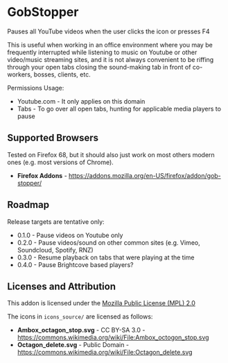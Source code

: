 # GobStopper

Pauses all YouTube videos when the user clicks the icon or presses F4

This is useful when working in an office environment where you may be
frequently interrupted while listening to music on Youtube or other
video/music streaming sites, and it is not always convenient to be
riffing through your open tabs closing the sound-making tab in front
of co-workers, bosses, clients, etc.

Permissions Usage:
* Youtube.com - It only applies on this domain
* Tabs - To go over all open tabs, hunting for applicable media players to pause


## Supported Browsers

Tested on Firefox 68, but it should also just work on most others
modern ones (e.g. most versions of Chrome).

* **Firefox Addons** - https://addons.mozilla.org/en-US/firefox/addon/gob-stopper/


## Roadmap

Release targets are tentative only:

* 0.1.0 - Pause videos on Youtube only
* 0.2.0 - Pause videos/sound on other common sites
          (e.g. Vimeo, Soundcloud, Spotify, RNZ)
* 0.3.0 - Resume playback on tabs that were playing at the time
* 0.4.0 - Pause Brightcove based players?

## Licenses and Attribution

This addon is licensed under the [Mozilla Public License (MPL) 2.0](https://www.mozilla.org/en-US/MPL/)

The icons in `icons_source/` are licensed as follows:
* **Ambox_octagon_stop.svg** - CC BY-SA 3.0 - https://commons.wikimedia.org/wiki/File:Ambox_octogon_stop.svg
* **Octagon_delete.svg** - Public Domain - https://commons.wikimedia.org/wiki/File:Octagon_delete.svg


